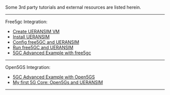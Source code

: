 Some 3rd party tutorials and external resources are listed herein.

---

Free5gc Integration:

- [Create UERANSIM VM](https://www.youtube.com/watch?v=4sc-HI_GM9g)
- [Install UERANSIM](https://www.youtube.com/watch?v=VSHEC1aUkl4)
- [Config free5GC and UERANSIM](https://www.youtube.com/watch?v=_bzketIgZwI)
- [Run free5GC and UERANSIM](https://www.youtube.com/watch?v=JhrO05my5W8)
- [5GC Advanced Example with free5gc](https://github.com/s5uishida/free5gc_ueransim_sample_config)

---

Open5GS Integration:

- [5GC Advanced Example with Open5GS](https://github.com/s5uishida/open5gs_5gc_ueransim_sample_config)
- [My first 5G Core: Open5Gs and UERANSIM](https://nickvsnetworking.com/my-first-5g-core-open5gs-and-ueransim/)

---

